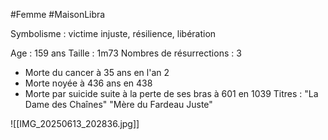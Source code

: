 #Femme #MaisonLibra

Symbolisme : victime injuste, résilience, libération

Age : 159 ans
Taille : 1m73
Nombres de résurrections : 3
- Morte du cancer à 35 ans en l'an 2
- Morte noyée à 436 ans en 438
- Morte par suicide suite à la perte de ses bras à 601 en 1039
Titres :
"La Dame des Chaînes"
"Mère du Fardeau Juste"

![[IMG_20250613_202836.jpg]]